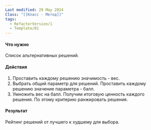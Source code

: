 ```yaml
---
Last modified: 29 May 2024
Class: "[[Класс - Метод]]"
tags:
  - RefactorVersion/1
  - Template/01
---
```

#### Что нужно
Список альтернативных решений.

#### Действия
1. Проставить каждому решению значимость - вес.
2. Выбрать общий параметр для решений. Проставить каждому решению значение параметра - балл.
3. Умножить вес на балл. Получим итоговую ценность каждого решения. По этому критерию ранжировать решения.

#### Результат
Рейтинг решений от лучшего к худшему для выбора.
